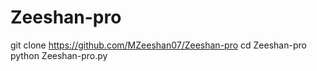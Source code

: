 # Zeeshan-pro  
git clone https://github.com/MZeeshan07/Zeeshan-pro
cd Zeeshan-pro 
python Zeeshan-pro.py
